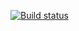[![Build status](https://build.appcenter.ms/v0.1/apps/7723c349-bdc1-4379-b2d3-09df63c0290b/branches/dev/badge)](https://appcenter.ms)
